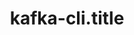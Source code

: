 ---
layout: default
order: 1
title: kafka-cli.title
about: kafka-cli.about
site: 
details: https://github.com/alexmartyniuk/kafka-cli#kafka-command-line-tool
img: /assets/img/sample/kafka-cli.png
---